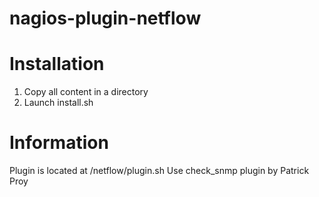 nagios-plugin-netflow
=====================
# Installation
1. Copy all content in a directory
2. Launch install.sh

# Information
Plugin is located at /netflow/plugin.sh
Use check_snmp plugin by Patrick Proy
